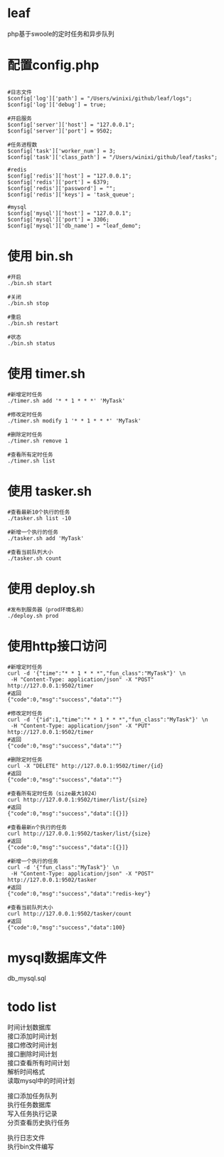 # leaf
php基于swoole的定时任务和异步队列

# 配置config.php
````

#日志文件
$config['log']['path'] = "/Users/winixi/github/leaf/logs";
$config['log']['debug'] = true;

#开启服务
$config['server']['host'] = "127.0.0.1";
$config['server']['port'] = 9502;

#任务进程数
$config['task']['worker_num'] = 3;
$config['task']['class_path'] = "/Users/winixi/github/leaf/tasks";

#redis
$config['redis']['host'] = "127.0.0.1";
$config['redis']['port'] = 6379;
$config['redis']['password'] = "";
$config['redis']['keys'] = 'task_queue';

#mysql
$config['mysql']['host'] = "127.0.0.1";
$config['mysql']['port'] = 3306;
$config['mysql']['db_name'] = "leaf_demo";
````

# 使用 bin.sh
```
#开启
./bin.sh start

#关闭
./bin.sh stop

#重启
./bin.sh restart

#状态
./bin.sh status
```

# 使用 timer.sh
```
#新增定时任务
./timer.sh add '* * 1 * * *' 'MyTask'

#修改定时任务
./timer.sh modify 1 '* * 1 * * *' 'MyTask'

#删除定时任务
./timer.sh remove 1

#查看所有定时任务
./timer.sh list
```

# 使用 tasker.sh
```
#查看最新10个执行的任务
./tasker.sh list -10

#新增一个执行的任务
./tasker.sh add 'MyTask'

#查看当前队列大小
./tasker.sh count
```

# 使用 deploy.sh
```
#发布到服务器（prod环境名称）
./deploy.sh prod
```

# 使用http接口访问
```
#新增定时任务
curl -d '{"time":"* * 1 * * *","fun_class":"MyTask"}' \n
 -H "Content-Type: application/json" -X "POST" http://127.0.0.1:9502/timer
#返回
{"code":0,"msg":"success","data":""}

#修改定时任务
curl -d '{"id":1,"time":"* * 1 * * *","fun_class":"MyTask"}' \n
 -H "Content-Type: application/json" -X "PUT" http://127.0.0.1:9502/timer
#返回
{"code":0,"msg":"success","data":""}

#删除定时任务
curl -X "DELETE" http://127.0.0.1:9502/timer/{id}
#返回
{"code":0,"msg":"success","data":""}

#查看所有定时任务（size最大1024）
curl http://127.0.0.1:9502/timer/list/{size}
#返回
{"code":0,"msg":"success","data":[{}]}

#查看最新n个执行的任务
curl http://127.0.0.1:9502/tasker/list/{size}
#返回
{"code":0,"msg":"success","data":[{}]}

#新增一个执行的任务
curl -d '{"fun_class":"MyTask"}' \n
 -H "Content-Type: application/json" -X "POST" http://127.0.0.1:9502/tasker
#返回
{"code":0,"msg":"success","data":"redis-key"}

#查看当前队列大小
curl http://127.0.0.1:9502/tasker/count
#返回
{"code":0,"msg":"success","data":100}
```

# mysql数据库文件
db_mysql.sql

# todo list
时间计划数据库  
接口添加时间计划  
接口修改时间计划  
接口删除时间计划  
接口查看所有时间计划  
解析时间格式  
读取mysql中的时间计划  

接口添加任务队列  
执行任务数据库    
写入任务执行记录  
分页查看历史执行任务  

执行日志文件  
执行bin文件编写
